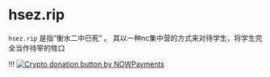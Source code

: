 # hsez.rip
`hsez.rip`  是指“衡水二中已死” 。
其以一种nc集中营的方式来对待学生，将学生完全当作待宰的牲口

!!!
    <a href="https://nowpayments.io/donation?api_key=3RE6EVR-A814Q7Y-JKE3W1C-CCCDCS6" target="_blank" rel="nofollow">
     <img src="https://nowpayments.io/images/embeds/donation-button-white.svg" alt="Crypto donation button by NOWPayments">
    </a>
